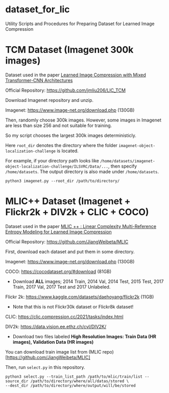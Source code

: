 # dataset_for_lic
Utility Scripts and Procedures for Preparing Dataset for Learned Image Compression

# TCM Dataset (Imagenet 300k images) 
Dataset used in the paper [Learned Image Compression with Mixed Transformer-CNN Architectures](https://arxiv.org/abs/2303.14978)

Official Repository: https://github.com/jmliu206/LIC_TCM

Download Imagenet repository and unzip. 

Imagenet: https://www.image-net.org/download.php (130GB)


Then, randomly choose 300k images. However, some images in Imagenet are less than size 256 and not suitable for training. 

So my script chooses the largest 300k images deterministicly. 


Here `root_dir` denotes the directory where the folder `imagenet-object-localization-challenge` is located.

For example, if your directory path looks like `/home/datasets/imagenet-object-localization-challenge/ILSVRC/Data/...`, then specify `/home/datasets`. 
The output directory is also made under `/home/datasets`.

```
python3 imagenet.py --root_dir /path/to/directory/
```

# MLIC++ Dataset (Imagenet + Flickr2k + DIV2k + CLIC + COCO)
Dataset used in the paper [MLIC ++ : Linear Complexity Multi-Reference Entropy Modeling for Learned Image Compression](https://arxiv.org/abs/2307.15421)

Official Repository: https://github.com/JiangWeibeta/MLIC

First, download each dataset and put them in some directory. 

Imagenet: https://www.image-net.org/download.php (130GB)

COCO: https://cocodataset.org/#download (81GB)

- Download **ALL** images; 2014 Train, 2014 Val, 2014 Test, 2015 Test, 2017 Train, 2017 Val, 2017 Test and 2017 Unlabeled.

Flickr 2k: https://www.kaggle.com/datasets/daehoyang/flickr2k (11GB)

- Note that this is not Flickr30k dataset or Flickr8k dataset!

CLIC: https://clic.compression.cc/2021/tasks/index.html

DIV2k: https://data.vision.ee.ethz.ch/cvl/DIV2K/

- Download two files labeled **High Resolution Images: Train Data (HR images), Validation Data (HR images)**

You can download train image list from (MLIC repo)[https://github.com/JiangWeibeta/MLIC]

Then, run `select.py` in this repository. 

```
python3 select.py --train_list_path /path/to/mlic/train/list --source_dir /path/to/directory/where/all/datas/stored \
--dest_dir /path/to/directory/where/output/will/be/stored
```
